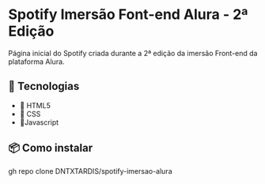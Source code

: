 # Spotify Imersão Font-end Alura - 2ª Edição
Página inicial do Spotify criada durante a 2ª edição da imersão Front-end da plataforma Alura.  

## 🚀 Tecnologias  
- 🔹 HTML5  
- 🔹 CSS
- 🔹Javascript

## 📦 Como instalar  
gh repo clone DNTXTARDIS/spotify-imersao-alura
